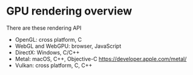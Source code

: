 # GPU rendering overview

There are these rendering API 

* OpenGL: cross platform, C
* WebGL and WebGPU: browser, JavaScript
* DirectX: Windows, C/C++
* Metal: macOS, C++, Objective-C
  <https://developer.apple.com/metal/>
* Vulkan: cross platform, C, C++